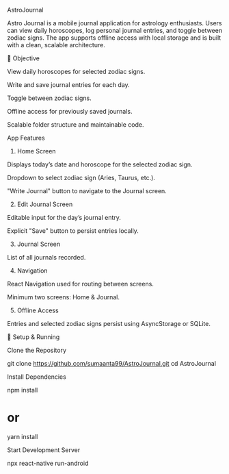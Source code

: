 AstroJournal

Astro Journal is a mobile journal application for astrology enthusiasts. Users can view daily horoscopes, log personal journal entries, and toggle between zodiac signs. The app supports offline access with local storage and is built with a clean, scalable architecture.

🎯 Objective

View daily horoscopes for selected zodiac signs.

Write and save journal entries for each day.

Toggle between zodiac signs.

Offline access for previously saved journals.

Scalable folder structure and maintainable code.

App Features
1. Home Screen

Displays today’s date and horoscope for the selected zodiac sign.

Dropdown to select zodiac sign (Aries, Taurus, etc.).

"Write Journal" button to navigate to the Journal screen.

2. Edit Journal Screen

Editable input for the day’s journal entry.

Explicit "Save" button to persist entries locally.

3. Journal Screen

List of all journals recorded.

4. Navigation

React Navigation used for routing between screens.

Minimum two screens: Home & Journal.

5. Offline Access

Entries and selected zodiac signs persist using AsyncStorage or SQLite.


🚀 Setup & Running

Clone the Repository

git clone https://github.com/sumaanta99/AstroJournal.git
cd AstroJournal


Install Dependencies

npm install
# or
yarn install


Start Development Server

npx react-native run-android    
